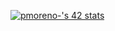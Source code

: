 <a href="https://github.com/JaeSeoKim/badge42"><img src="https://badge42.vercel.app/api/v2/clar80z5e01120fjivvy11h1w/stats?cursusId=21&coalitionId=64" alt="pmoreno-'s 42 stats" /></a>
